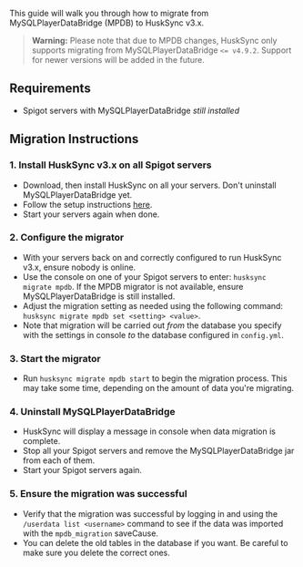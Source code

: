 This guide will walk you through how to migrate from MySQLPlayerDataBridge (MPDB) to HuskSync v3.x.

> **Warning:** Please note that due to MPDB changes, HuskSync only supports migrating from MySQLPlayerDataBridge `<= v4.9.2`. Support for newer versions will be added in the future.

## Requirements
- Spigot servers with MySQLPlayerDataBridge *still installed*

## Migration Instructions
### 1. Install HuskSync v3.x on all Spigot servers
- Download, then install HuskSync on all your servers. Don't uninstall MySQLPlayerDataBridge yet.
- Follow the setup instructions [here](setup).
- Start your servers again when done.

### 2. Configure the migrator
- With your servers back on and correctly configured to run HuskSync v3.x, ensure nobody is online.
- Use the console on one of your Spigot servers to enter: `husksync migrate mpdb`. If the MPDB migrator is not available, ensure MySQLPlayerDataBridge is still installed.
- Adjust the migration setting as needed using the following command: `husksync migrate mpdb set <setting> <value>`.
- Note that migration will be carried out *from* the database you specify with the settings in console *to* the database configured in `config.yml`.

### 3. Start the migrator
- Run `husksync migrate mpdb start` to begin the migration process. This may take some time, depending on the amount of data you're migrating.

### 4. Uninstall MySQLPlayerDataBridge
- HuskSync will display a message in console when data migration is complete.
- Stop all your Spigot servers and remove the MySQLPlayerDataBridge jar from each of them.
- Start your Spigot servers again.

### 5. Ensure the migration was successful
- Verify that the migration was successful by logging in and using the `/userdata list <username>` command to see if the data was imported with the `mpdb_migration` saveCause. 
- You can delete the old tables in the database if you want. Be careful to make sure you delete the correct ones.
